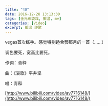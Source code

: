 ```yaml
---
title: "40"
date: 2016-12-28 13:13:30
tags: [金光布袋戏, 酆温, mv]
categories: [Video]
excerpt: 酆温 终歌
---
```


<p dir="ltr"  >vegas首次练手。感觉特别适合酆都月的一首（……）</p> 
<p dir="ltr"  >调色要死，宽高比要死。</p> 
<p dir="ltr"  >作词：青释</p> 
<p dir="ltr"  >曲：《哀歌》平井坚</p> 
<p dir="ltr"  >唱：青释</p>

[http://www.bilibili.com/video/av7716148/](http://www.bilibili.com/video/av7716148/)
